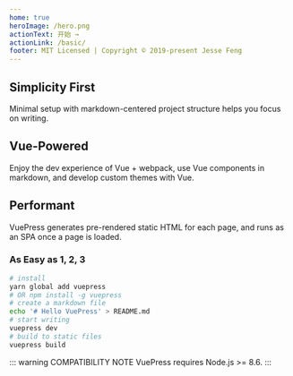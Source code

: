 ```yaml
---
home: true
heroImage: /hero.png
actionText: 开始 →
actionLink: /basic/
footer: MIT Licensed | Copyright © 2019-present Jesse Feng
---
```


<div style="text-align: center">
  <Bit/>
</div>

<div class="features">
  <div class="feature">
    <h2>Simplicity First</h2>
    <p>Minimal setup with markdown-centered project structure helps you focus on writing.</p>
  </div>
  <div class="feature">
    <h2>Vue-Powered</h2>
    <p>Enjoy the dev experience of Vue + webpack, use Vue components in markdown, and develop custom themes with Vue.</p>
  </div>
  <div class="feature">
    <h2>Performant</h2>
    <p>VuePress generates pre-rendered static HTML for each page, and runs as an SPA once a page is loaded.</p>
  </div>
</div>

### As Easy as 1, 2, 3

``` bash
# install
yarn global add vuepress
# OR npm install -g vuepress
# create a markdown file
echo '# Hello VuePress' > README.md
# start writing
vuepress dev
# build to static files
vuepress build
```

::: warning COMPATIBILITY NOTE
VuePress requires Node.js >= 8.6.
:::